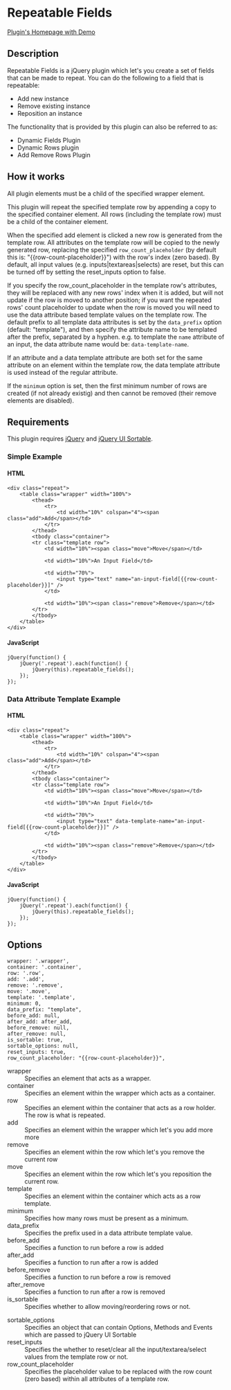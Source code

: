 # Repeatable Fields

[Plugin's Homepage with Demo](http://www.rhyzz.com/repeatable-fields.html)

## Description

Repeatable Fields is a jQuery plugin which let's you create a set of fields that can be made to repeat. You can do the following to a field that is repeatable:

* Add new instance
* Remove existing instance
* Reposition an instance

The functionality that is provided by this plugin can also be referred to as:

* Dynamic Fields Plugin
* Dynamic Rows plugin
* Add Remove Rows Plugin

## How it works

All plugin elements must be a child of the specified wrapper element.

This plugin will repeat the specified template row by appending a copy to the specified container element. All rows (including the template row) must be a child of the container element.

When the specified add element is clicked a new row is generated from the template row. All attributes on the template row will be copied to the newly generated row, replacing the specified `row_count_placeholder` (by default this is: "{{row-count-placeholder}}") with the row's index (zero based). By default, all input values (e.g. inputs|textareas|selects) are reset, but this can be turned off by setting the reset_inputs option to false.

If you specify the row_count_placeholder in the template row's attributes, they will be replaced with any new rows' index when it is added, but will not update if the row is moved to another position; if you want the repeated rows' count placeholder to update when the row is moved you will need to use the data attribute based template values on the template row. The default prefix to all template data attributes is set by the `data_prefix` option (default: "template"), and then specify the attribute name to be templated after the prefix, separated by a hyphen.
e.g. to template the `name` attribute of an input, the data attribute name would be: `data-template-name`.

If an attribute and a data template attribute are both set for the same attribute on an element within the template row, the data template attribute is used instead of the regular attribute.

If the `minimum` option is set, then the first minimum number of rows are created (if not already existig) and then cannot be removed (their remove elements are disabled).

## Requirements

This plugin requires [jQuery](http://jquery.com/) and [jQuery UI Sortable](https://jqueryui.com/sortable/).

### Simple Example

#### HTML

    <div class="repeat">
    	<table class="wrapper" width="100%">
    		<thead>
    			<tr>
					<td width="10%" colspan="4"><span class="add">Add</span></td>
    			</tr>
    		</thead>
    		<tbody class="container">
    		<tr class="template row">
    			<td width="10%"><span class="move">Move</span></td>
    	
    			<td width="10%">An Input Field</td>
    			
    			<td width="70%">
    				<input type="text" name="an-input-field[{{row-count-placeholder}}]" />
    			</td>
    			
    			<td width="10%"><span class="remove">Remove</span></td>
    		</tr>
    		</tbody>
    	</table>
    </div>

#### JavaScript

    jQuery(function() {
    	jQuery('.repeat').each(function() {
    		jQuery(this).repeatable_fields();
    	});
    });

### Data Attribute Template Example

#### HTML

    <div class="repeat">
        <table class="wrapper" width="100%">
            <thead>
                <tr>
                    <td width="10%" colspan="4"><span class="add">Add</span></td>
                </tr>
            </thead>
            <tbody class="container">
            <tr class="template row">
                <td width="10%"><span class="move">Move</span></td>
        
                <td width="10%">An Input Field</td>
                
                <td width="70%">
                    <input type="text" data-template-name="an-input-field[{{row-count-placeholder}}]" />
                </td>
                
                <td width="10%"><span class="remove">Remove</span></td>
            </tr>
            </tbody>
        </table>
    </div>

#### JavaScript

    jQuery(function() {
        jQuery('.repeat').each(function() {
            jQuery(this).repeatable_fields();
        });
    });

## Options

```
wrapper: '.wrapper',
container: '.container',
row: '.row',
add: '.add',
remove: '.remove',
move: '.move',
template: '.template',
minimum: 0,
data_prefix: "template",
before_add: null,
after_add: after_add,
before_remove: null,
after_remove: null,
is_sortable: true,
sortable_options: null,
reset_inputs: true,
row_count_placeholder: "{{row-count-placeholder}}",
```

<dl>
<dt>wrapper</dt>
<dd>Specifies an element that acts as a wrapper.</dd>

<dt>container</dt>
<dd>Specifies an element within the wrapper which acts as a container.</dd>

<dt>row</dt>
<dd>Specifies an element within the container that acts as a row holder. The row is what is repeated.</dd>

<dt>add</dt>
<dd>Specifies an element within the wrapper which let's you add more more</dd>

<dt>remove</dt>
<dd>Specifies an element within the row which let's you remove the current row</dd>

<dt>move</dt>
<dd>Specifies an element within the row which let's you reposition the current row.</dd>

<dt>template</dt>
<dd>Specifies an element within the container which acts as a row template.</dd>

<dt>minimum</dt>
<dd>Specifies how many rows must be present as a minimum.</dd>

<dt>data_prefix</dt>
<dd>Specifies the prefix used in a data attribute template value.</dd>

<dt>before_add</dt>
<dd>Specifies a function to run before a row is added</dd>

<dt>after_add</dt>
<dd>Specifies a function to run after a row is added</dd>

<dt>before_remove</dt>
<dd>Specifies a function to run before a row is removed</dd>

<dt>after_remove</dt>
<dd>Specifies a function to run after a row is removed</dd>

<dt>is_sortable</dt>
<dd>Specifies whether to allow moving/reordering rows or not.</dd>
</dl>

<dt>sortable_options</dt>
<dd>Specifies an object that can contain Options, Methods and Events which are passed to jQuery UI Sortable</dd>
</dl>

<dt>reset_inputs</dt>
<dd>Specifies the whether to reset/clear all the input/textarea/select values from the template row or not.</dd>
</dl>

<dt>row_count_placeholder</dt>
<dd>Specifies the placeholder value to be replaced with the row count (zero based) within all attributes of a template row.</dd>
</dl>